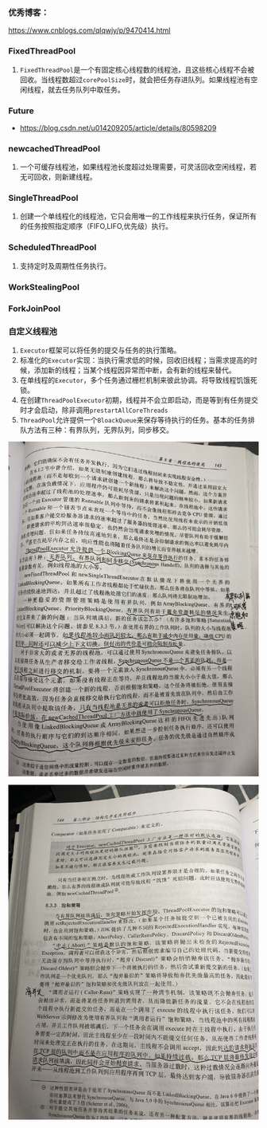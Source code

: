 ### 优秀博客： 

https://www.cnblogs.com/qlqwjy/p/9470414.html

###  FixedThreadPool

1. `FixedThreadPool`是一个有固定核心线程数的线程池，且这些核心线程不会被回收。当线程数超过`corePoolSize`时，就会把任务存进队列。如果线程池有空闲线程，就去任务队列中取任务。

### Future



* https://blog.csdn.net/u014209205/article/details/80598209

### newcachedThreadPool

1. 一个可缓存线程池，如果线程池长度超过处理需要，可灵活回收空闲线程，若无可回收，则新建线程。

### SingleThreadPool

1. 创建一个单线程化的线程池，它只会用唯一的工作线程来执行任务，保证所有的任务按照指定顺序（FIFO,LIFO,优先级）执行。

### ScheduledThreadPool

1. 支持定时及周期性任务执行。

### WorkStealingPool

### ForkJoinPool

### 自定义线程池





1. `Executor`框架可以将任务的提交与任务的执行策略。
2. 标准化的`Executor`实现：当执行需求低的时候，回收旧线程；当需求提高的时候，添加新的线程；当某个线程因异常而中断，会有新的线程来替代。
3. 在单线程的`Executor`，多个任务通过栅栏机制来彼此协调。将导致线程饥饿死锁。
4. 在创建`ThreadPoolExecutor`初期，线程并不会立即启动，而是等到有任务提交时才会启动，除非调用`prestartAllCoreThreads`
5. `ThreadPool`允许提供一个`BloackQueue`来保存等待执行的任务。基本的任务排队方法有三种：有界队列，无界队列，同步移交。

![](.\images\1.png)

![](.\images\2.JPG)